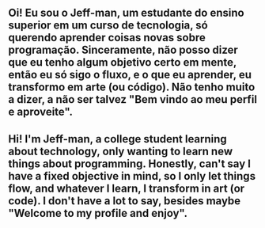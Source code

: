 Oi! Eu sou o Jeff-man, um estudante do ensino superior em um curso de tecnologia, só querendo aprender coisas novas sobre programação.
Sinceramente, não posso dizer que eu tenho algum objetivo certo em mente, então eu só sigo o fluxo, e o que eu aprender, eu transformo em arte (ou código).
Não tenho muito a dizer, a não ser talvez "Bem vindo ao meu perfil e aproveite".
-----------------------------------------------------------------------------------------------------------------------------------------------------------------------
Hi! I'm Jeff-man, a college student learning about technology, only wanting to learn new things about programming.
Honestly, can't say I have a fixed objective in mind, so I only let things flow, and whatever I learn, I transform in art (or code).
I don't have a lot to say, besides maybe "Welcome to my profile and enjoy".
-----------------------------------------------------------------------------------------------------------------------------------------------------------------------
